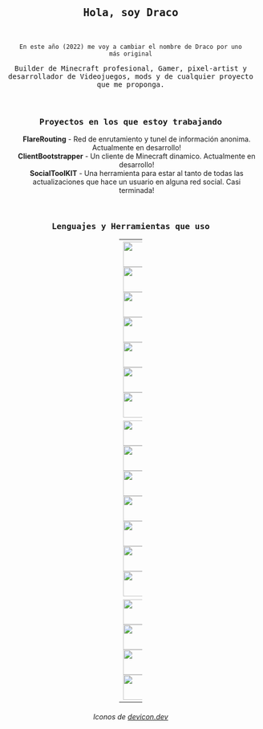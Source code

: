 <div align="center">
<br>
<br>
<br>
	<h2 line-height:1%; align="center"><samp>Hola, soy Draco</samp></h3>
<br>

<code>En este año (2022) me voy a cambiar el nombre de Draco por uno más original</code></p>
<div>
<p line-height:150%; align="center"><samp>Builder de Minecraft profesional, Gamer, pixel-artist y desarrollador de Videojuegos, mods y de cualquier proyecto que me proponga.</samp><br>
	
<br>
<br>
<h3 line-height:150%; align="center"><b><samp>Proyectos en los que estoy trabajando</samp></b></h3>
<ul align="center">
	<b>FlareRouting</b> - Red de enrutamiento y tunel de información anonima.  Actualmente en desarrollo!<br>
	<b>ClientBootstrapper</b> - Un cliente de Minecraft dinamico. Actualmente en desarrollo!<br>
	<b>SocialToolKIT</b> - Una herramienta para estar al tanto de todas las actualizaciones que hace un usuario en alguna red social. Casi terminada!
</ul>
<br>
<h3 line-height:150%; align="center"><b><samp>Lenguajes y Herramientas que uso</samp></b></h3>
	<table style="undefined;table-layout: fixed; width: 46px">
<colgroup>
<col style="width: 46px">
</colgroup>
<tbody  align="center">
  <tr>
    <th>
	 	<img src="https://cdn.jsdelivr.net/gh/devicons/devicon/icons/javascript/javascript-original.svg" height="50p" width="50p"/>
	 	<img src="https://cdn.jsdelivr.net/gh/devicons/devicon/icons/typescript/typescript-original.svg" height="50p" width="50p" />
	 	<img src="https://cdn.jsdelivr.net/gh/devicons/devicon/icons/html5/html5-original.svg"  height="50p" width="50p"/>
	 	<img src="https://cdn.jsdelivr.net/gh/devicons/devicon/icons/css3/css3-original.svg"  height="50p" width="50p"/>
		<img src="https://cdn.jsdelivr.net/gh/devicons/devicon/icons/nodejs/nodejs-original.svg"  height="50p" width="50p"/>
		<img src="https://cdn.jsdelivr.net/gh/devicons/devicon/icons/tailwindcss/tailwindcss-plain.svg"  height="50p" width="50p"/>
         	<img src="https://cdn.jsdelivr.net/gh/devicons/devicon/icons/electron/electron-original.svg" height="50p" width="50p"/>
  </tr>
  <tr>
    <td>
		 <img src="https://cdn.jsdelivr.net/gh/devicons/devicon/icons/java/java-original-wordmark.svg"  height="50p" width="50p"/>
		 <img src="https://cdn.jsdelivr.net/gh/devicons/devicon/icons/c/c-plain.svg"  height="50p" width="50p"/>
		 <img src="https://cdn.jsdelivr.net/gh/devicons/devicon/icons/csharp/csharp-original.svg"  height="50p" width="50p"/>
		 <img src="https://cdn.jsdelivr.net/gh/devicons/devicon/icons/cplusplus/cplusplus-plain.svg" height="50p" width="50p"/>
		 <img src="https://cdn.jsdelivr.net/gh/devicons/devicon/icons/opengl/opengl-original.svg"  height="50p" width="50p"/>
		 <img src="https://cdn.jsdelivr.net/gh/devicons/devicon/icons/dotnetcore/dotnetcore-original.svg"  height="50p" width="50p"/>
         <img src="https://cdn.jsdelivr.net/gh/devicons/devicon/icons/dot-net/dot-net-original.svg"  height="50p" width="50p"/>
    </td>
  </tr>
  <tr>
    <td>
		 <img src="https://cdn.jsdelivr.net/gh/devicons/devicon/icons/visualstudio/visualstudio-plain.svg"  height="50p" width="50p"/>
        	 <img src="https://cdn.jsdelivr.net/gh/devicons/devicon/icons/vscode/vscode-original.svg"  height="50p" width="50p"/>
	 	 <img src="https://cdn.jsdelivr.net/gh/devicons/devicon/icons/git/git-original.svg" height="50p" width="50p" />
	         <img src="https://cdn.jsdelivr.net/gh/devicons/devicon/icons/gitlab/gitlab-original.svg" height="50p" width="50p" />
    </td>
  </tr>
</tbody>
</table>
<h6>Iconos de <a href="https://devicon.dev">devicon.dev</a></h6>
</div>
